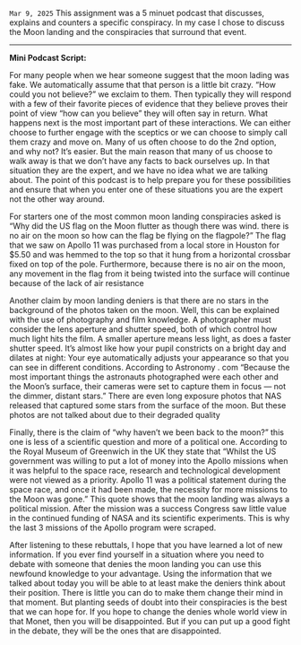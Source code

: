 `Mar 9, 2025`
This assignment was a 5 minuet podcast that discusses, explains and counters a specific conspiracy. In my case I chose to discuss the Moon landing and the conspiracies that surround that event. 

---
**Mini Podcast Script:**

For many people when we hear someone suggest that the moon lading was fake. We automatically assume that that person is a little bit crazy. “How could you not believe?” we exclaim to them. Then typically they will respond with a few of their favorite pieces of evidence that they believe proves their point of view “how can you believe” they will often say in return. What happens next is the most important part of these interactions. We can either choose to further engage with the sceptics or we can choose to simply call them crazy and move on. Many of us often choose to do the 2nd option, and why not? It’s easier. But the main reason that many of us choose to walk away is that we don’t have any facts to back ourselves up. In that situation they are the expert, and we have no idea what we are talking about. The point of this podcast is to help prepare you for these possibilities and ensure that when you enter one of these situations you are the expert not the other way around.

For starters one of the most common moon landing conspiracies asked is “Why did the US flag on the Moon flutter as though there was wind. there is no air on the moon so how can the flag be flying on the flagpole?” The flag that we saw on Apollo 11 was purchased from a local store in Houston for $5.50 and was hemmed to the top so that it hung from a horizontal crossbar fixed on top of the pole. Furthermore, because there is no air on the moon, any movement in the flag from it being twisted into the surface will continue because of the lack of air resistance

Another claim by moon landing deniers is that there are no stars in the background of the photos taken on the moon. Well, this can be explained with the use of photography and film knowledge. A photographer must consider the lens aperture and shutter speed, both of which control how much light hits the film. A smaller aperture means less light, as does a faster shutter speed. It’s almost like how your pupil constricts on a bright day and dilates at night: Your eye automatically adjusts your appearance so that you can see in different conditions. According to Astronomy . com “Because the most important things the astronauts photographed were each other and the Moon’s surface, their cameras were set to capture them in focus — not the dimmer, distant stars.” There are even long exposure photos that NAS released that captured some stars from the surface of the moon. But these photos are not talked about due to their degraded quality

Finally, there is the claim of “why haven’t we been back to the moon?” this one is less of a scientific question and more of a political one. According to the Royal Museum of Greenwich in the UK they state that “Whilst the US government was willing to put a lot of money into the Apollo missions when it was helpful to the space race, research and technological development were not viewed as a priority. Apollo 11 was a political statement during the space race, and once it had been made, the necessity for more missions to the Moon was gone.” This quote shows that the moon landing was always a political mission. After the mission was a success Congress saw little value in the continued funding of NASA and its scientific experiments. This is why the last 3 missions of the Apollo program were scraped.

After listening to these rebuttals, I hope that you have learned a lot of new information. If you ever find yourself in a situation where you need to debate with someone that denies the moon landing you can use this newfound knowledge to your advantage. Using the information that we talked about today you will be able to at least make the deniers think about their position. There is little you can do to make them change their mind in that moment. But planting seeds of doubt into their conspiracies is the best that we can hope for. If you hope to change the denies whole world view in that Monet, then you will be disappointed. But if you can put up a good fight in the debate, they will be the ones that are disappointed.